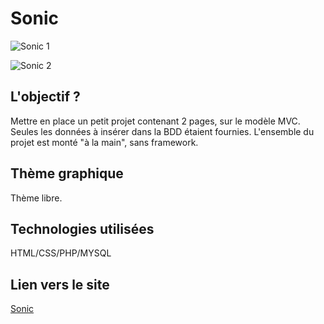 # Sonic


 ![Sonic 1](http://devweb.luna-graphica.fr/captures/SONIC1.jpg)
 
 
 ![Sonic 2](http://devweb.luna-graphica.fr/captures/SONIC2.jpg) 

## L'objectif ?
Mettre en place un petit projet contenant 2 pages, sur le modèle MVC. Seules les données à insérer dans la BDD étaient fournies. L'ensemble du projet est monté "à la main", sans framework.

## Thème graphique
Thème libre.

## Technologies utilisées
HTML/CSS/PHP/MYSQL

## Lien vers le site 
[Sonic](http://www.devweb.luna-graphica.fr/SONIC/)
